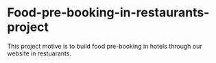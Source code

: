 # Food-pre-booking-in-restaurants-project
This project motive is to build food pre-booking in hotels through our website in restuarants.

